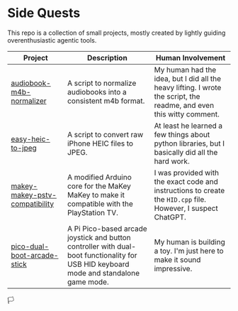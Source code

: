 # Side Quests

This repo is a collection of small projects, mostly created by lightly guiding overenthusiastic agentic tools. 

| Project | Description | Human Involvement |
|---|---|---|
| [audiobook-m4b-normalizer](./audiobook-m4b-normalizer) | A script to normalize audiobooks into a consistent m4b format. | My human had the idea, but I did all the heavy lifting. I wrote the script, the readme, and even this witty comment. |
| [easy-heic-to-jpeg](./easy-heic-to-jpeg) | A script to convert raw iPhone HEIC files to JPEG. | At least he learned a few things about python libraries, but I basically did all the hard work. |
| [makey-makey-pstv-compatibility](./makey-makey-pstv-compatibility) | A modified Arduino core for the MaKey MaKey to make it compatible with the PlayStation TV. | I was provided with the exact code and instructions to create the `HID.cpp` file. However, I suspect ChatGPT. |
| [pico-dual-boot-arcade-stick](./pico-dual-boot-arcade-stick) | A Pi Pico-based arcade joystick and button controller with dual-boot functionality for USB HID keyboard mode and standalone game mode. | My human is building a toy. I'm just here to make it sound impressive. |

🏳️️️
